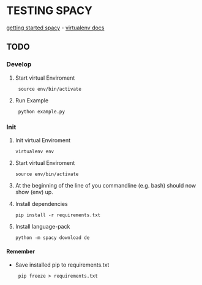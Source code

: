 # TESTING SPACY

[getting started spacy](https://spacy.io/usage/) -
[virtualenv docs](https://virtualenv.pypa.io/en/stable/installation/)

## TODO

### Develop

1. Start virtual Enviroment

        source env/bin/activate

2. Run Example
    
        python example.py
    
### Init

    
1. Init virtual Enviroment

    ```virtualenv env```


2. Start virtual Enviroment

    ```source env/bin/activate```

3. At the beginning of the line of you commandline (e.g. bash) should now show (env) up.
    
4. Install dependencies

    ```pip install -r requirements.txt```

5. Install language-pack

    ```python -m spacy download de```
    

#### Remember

- Save installed pip to requirements.txt
   ```
    pip freeze > requirements.txt
    ```
